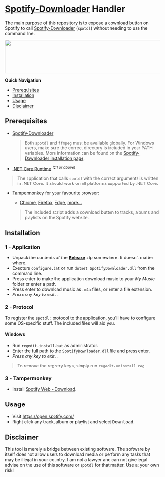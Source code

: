 # [Spotify-Downloader](https://github.com/ritiek/spotify-downloader) Handler

The main purpose of this repository is to expose a download button on Spotify to call [Spotify-Downloader](https://github.com/ritiek/spotify-downloader) (`spotdl`) without needing to use the command line.

<img src="https://i.imgur.com/UWh3UrL.png" width="858" height="108" />

**Quick Navigation**
* [Prerequisites](#prerequisites)
* [Installation](#installation)
* [Usage](#usage)
* [Disclaimer](#disclaimer)

## Prerequisites

* [Spotify-Downloader](https://github.com/ritiek/spotify-downloader)


  > Both `spotdl` and `ffmpeg` must be available globally. For Windows users, make sure the correct directory is included in your PATH variables. More information can be found on the [Spotify-Downloader installation page](https://github.com/ritiek/spotify-downloader/wiki/Installation).

* [.NET Core Runtime](https://dotnet.microsoft.com/download) <sup>*(2.1 or above)*</sup>

> The application that calls `spotdl` with the correct arguments is written in .NET Core. It should work on all platforms supported by .NET Core.

* [Tampermonkey](https://tampermonkey.net/) for your favourite browser:
  * [Chrome](https://tampermonkey.net/?browser=chrome), [Firefox](https://tampermonkey.net/?browser=firefox), [Edge](https://tampermonkey.net/?browser=edge), [more...](https://tampermonkey.net/)


  > The included script adds a download button to tracks, albums and playlists on the Spotify website.

## Installation

### 1 - Application

* Unpack the contents of the [**Release**](https://github.com/Silverfeelin/spotdl-handler/releases) zip somewhere. It doesn't matter where.
* Execture `configure.bat` or run `dotnet SpotifyDownloader.dll` from the command line.
* Press enter to make the application download music to your *My Music* folder or enter a path.
* Press enter to download music as `.m4a` files, or enter a file extension.
* *Press any key to exit...*

### 2 - Protocol

To register the `spotdl:` protocol to the application, you'll have to configure some OS-specific stuff. The included files will aid you.

#### Windows

* Run `regedit-install.bat` as administrator.
* Enter the full path to the `SpotifyDownloader.dll` file and press enter.
* *Press any key to exit...*

> To remove the registry keys, simply run `regedit-uninstall.reg`.

### 3 - Tampermonkey

* Install [Spotify Web - Download](https://greasyfork.org/en/scripts/376669-spotify-web-download).


## Usage

* Visit https://open.spotify.com/
* Right click any track, album or playlist and select <kbd>Download</kbd>.

## Disclaimer

This tool is merely a bridge between existing software. The software by itself does not allow users to download media or perform any tasks that may be illegal in your country. I am not a lawyer and can not give legal advise on the use of this software or `spotdl` for that matter. Use at your own risk!
